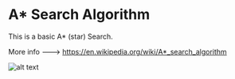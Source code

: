 # A* Search Algorithm
This is a basic A* (star) Search.

More info ---> https://en.wikipedia.org/wiki/A*_search_algorithm

![alt text](https://pub.mdpi-res.com/applsci/applsci-12-05499/article_deploy/html/images/applsci-12-05499-g008.png?1653995666)
